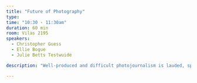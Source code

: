 ```yaml
---
title: "Future of Photography"
type:
time: "10:30 - 11:30am"
duration: 60 min
room: Vilas 2195
speakers:
  - Christopher Guess
  - Ellie Bogue
  - Julie Betts Testwuide

description: "Well-produced and difficult photojournalism is lauded, spread across the world in hours, and has impact in policy that many could only formerly dream of. It is also underfunded and ignored. The New York Times has not hired a new photographer in almost ten years; the idea of a well-paid staff job is a pipe dream. What do you do if your goal is to make images? What do we do about the abuse in the system? Three photojournalists will share their experiences, social and professional challenges and answer questions from the audience."

---
```

